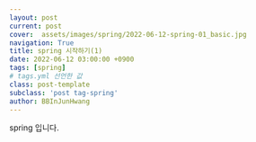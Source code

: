 ```yaml
---
layout: post
current: post
cover:  assets/images/spring/2022-06-12-spring-01_basic.jpg
navigation: True
title: spring 시작하기(1)
date: 2022-06-12 03:00:00 +0900
tags: [spring]  
# tags.yml 선언한 값
class: post-template
subclass: 'post tag-spring'
author: BBInJunHwang
---
```


spring 입니다.